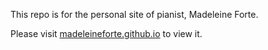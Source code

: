 This repo is for the personal site of pianist, Madeleine Forte.

Please visit [madeleineforte.github.io](https://madeleineforte.github.io) to view it.
